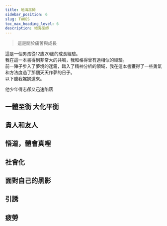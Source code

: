 ```yaml
---
title: 地海巫師
sidebar_position: 6
slug: TWOES
toc_max_heading_level: 6
description: 地海巫師
---
```


>這是關於痛苦與成長  
  
這是一個男孩從12歲20歲的成長經驗。  
我在這一本書得到非常大的共鳴，我和格得曾有過相似的經驗。  
前一陣子步入了夢境的迷霧，踏入了精神分析的領域，我在這本書獲得了一些勇氣和方法度過了那個天天作夢的日子。  
以下聽我娓娓道來。  

他少年得志卻又迅速陷落

## 一體至衡 大化平衡

## 貴人和友人

## 悟道，體會真哩

## 社會化

## 面對自己的黑影

## 引誘

## 疲勞